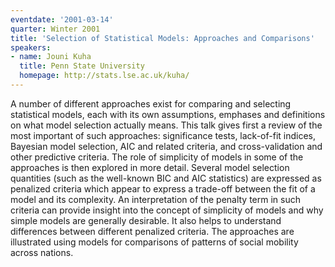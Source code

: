 ```yaml
---
eventdate: '2001-03-14'
quarter: Winter 2001
title: 'Selection of Statistical Models: Approaches and Comparisons'
speakers:
- name: Jouni Kuha
  title: Penn State University
  homepage: http://stats.lse.ac.uk/kuha/
---
```

A number of different approaches exist for comparing and selecting statistical models, each with its own assumptions, emphases and definitions on what model selection actually means. This talk gives first a review of the most important of such approaches: significance tests, lack-of-fit indices, Bayesian model selection, AIC and related criteria, and cross-validation and other predictive criteria. The role of simplicity of models in some of the approaches is then explored in more detail. Several model selection quantities (such as the well-known BIC and AIC statistics) are expressed as penalized criteria which appear to express a trade-off between the fit of a model and its complexity. An interpretation of the penalty term in such criteria can provide insight into the concept of simplicity of models and why simple models are generally desirable. It also helps to understand differences between different penalized criteria. The approaches are illustrated using models for comparisons of patterns of social mobility across nations.

